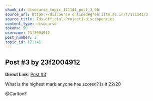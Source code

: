 ```yaml
---
chunk_id: discourse_topic_171141_post_3_00
source_url: https://discourse.onlinedegree.iitm.ac.in/t/171141/3
source_title: Tds-official-Project1-discrepencies
content_type: discourse
tokens: 59
username: 23f2004912
post_number: 3
topic_id: 171141
---
```


## Post #3 by 23f2004912

**Direct Link**: [Post #3](https://discourse.onlinedegree.iitm.ac.in/t/171141/3)

What is the highest mark anyone has scored? Is it 22/20

@Carlton?
